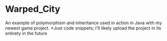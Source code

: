 # Warped_City
An example of polymorphism and inheritance used in action in Java with my newest game project. *Just code snippets; I'll likely upload the project in its entirety in the future
